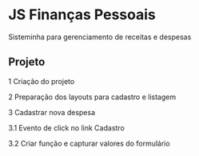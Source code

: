 # JS Finanças Pessoais
Sisteminha para gerenciamento de receitas e despesas

## Projeto
1 Criação do projeto

2 Preparação dos layouts para cadastro e listagem

3 Cadastrar nova despesa

3.1 Evento de click no link Cadastro

3.2 Criar função e capturar valores do formulário

